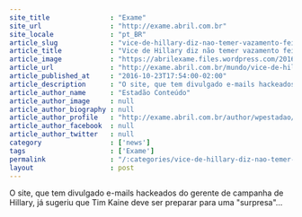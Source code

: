 ```yaml
---
site_title               : "Exame"
site_url                 : "http://exame.abril.com.br"
site_locale              : "pt_BR"
article_slug             : "vice-de-hillary-diz-nao-temer-vazamento-feito-pelo-wikileaks"
article_title            : "Vice de Hillary diz não temer vazamento feito pelo WikiLeaks"
article_image            : "https://abrilexame.files.wordpress.com/2016/09/size_960_16_9_tim-kaine1.jpg?quality=70&strip=all&w=960"
article_url              : "http://exame.abril.com.br/mundo/vice-de-hillary-diz-nao-temer-vazamento-feito-pelo-wikileaks/"
article_published_at     : "2016-10-23T17:54:00-02:00"
article_description      : "O site, que tem divulgado e-mails hackeados do gerente de campanha de Hillary, já sugeriu que Tim Kaine deve ser preparar para uma 'surpresa'..."
article_author_name      : "Estadão Conteúdo"
article_author_image     : null
article_author_biography : null
article_author_profile   : "http://exame.abril.com.br/author/wpestadao/"
article_author_facebook  : null
article_author_twitter   : null
category                 : ['news']
tags                     : ['Exame']
permalink                : "/:categories/vice-de-hillary-diz-nao-temer-vazamento-feito-pelo-wikileaks/"
layout                   : post
---
```


O site, que tem divulgado e-mails hackeados do gerente de campanha de Hillary, já sugeriu que Tim Kaine deve ser preparar para uma "surpresa"...
